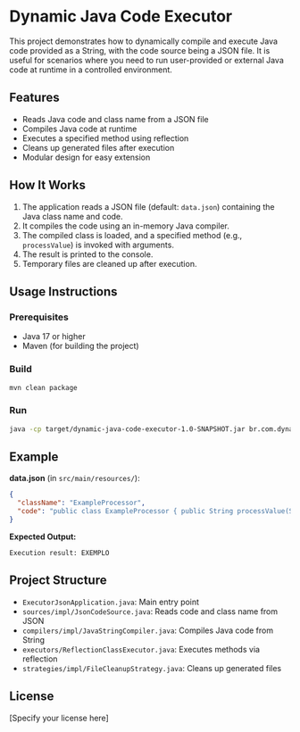 # Dynamic Java Code Executor

This project demonstrates how to dynamically compile and execute Java code provided as a String, with the code source being a JSON file. It is useful for scenarios where you need to run user-provided or external Java code at runtime in a controlled environment.

## Features
- Reads Java code and class name from a JSON file
- Compiles Java code at runtime
- Executes a specified method using reflection
- Cleans up generated files after execution
- Modular design for easy extension

## How It Works
1. The application reads a JSON file (default: `data.json`) containing the Java class name and code.
2. It compiles the code using an in-memory Java compiler.
3. The compiled class is loaded, and a specified method (e.g., `processValue`) is invoked with arguments.
4. The result is printed to the console.
5. Temporary files are cleaned up after execution.

## Usage Instructions

### Prerequisites
- Java 17 or higher
- Maven (for building the project)

### Build
```sh
mvn clean package
```

### Run
```sh
java -cp target/dynamic-java-code-executor-1.0-SNAPSHOT.jar br.com.dynamic.code.ExecutorJsonApplication
```

## Example

**data.json** (in `src/main/resources/`):
```json
{
  "className": "ExampleProcessor",
  "code": "public class ExampleProcessor { public String processValue(String input) { return input.toUpperCase(); } }"
}
```

**Expected Output:**
```
Execution result: EXEMPLO
```

## Project Structure
- `ExecutorJsonApplication.java`: Main entry point
- `sources/impl/JsonCodeSource.java`: Reads code and class name from JSON
- `compilers/impl/JavaStringCompiler.java`: Compiles Java code from String
- `executors/ReflectionClassExecutor.java`: Executes methods via reflection
- `strategies/impl/FileCleanupStrategy.java`: Cleans up generated files

## License
[Specify your license here]
